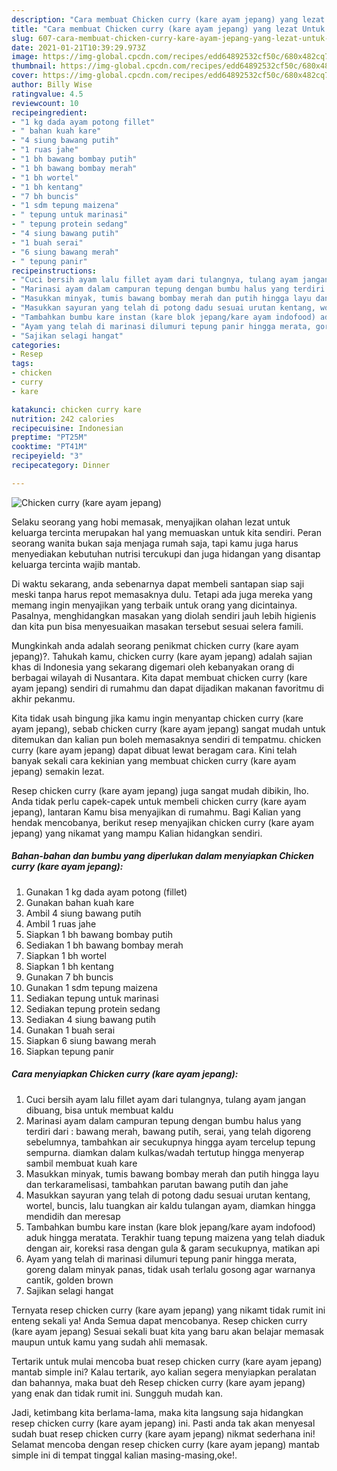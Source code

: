 ```yaml
---
description: "Cara membuat Chicken curry (kare ayam jepang) yang lezat Untuk Jualan"
title: "Cara membuat Chicken curry (kare ayam jepang) yang lezat Untuk Jualan"
slug: 607-cara-membuat-chicken-curry-kare-ayam-jepang-yang-lezat-untuk-jualan
date: 2021-01-21T10:39:29.973Z
image: https://img-global.cpcdn.com/recipes/edd64892532cf50c/680x482cq70/chicken-curry-kare-ayam-jepang-foto-resep-utama.jpg
thumbnail: https://img-global.cpcdn.com/recipes/edd64892532cf50c/680x482cq70/chicken-curry-kare-ayam-jepang-foto-resep-utama.jpg
cover: https://img-global.cpcdn.com/recipes/edd64892532cf50c/680x482cq70/chicken-curry-kare-ayam-jepang-foto-resep-utama.jpg
author: Billy Wise
ratingvalue: 4.5
reviewcount: 10
recipeingredient:
- "1 kg dada ayam potong fillet"
- " bahan kuah kare"
- "4 siung bawang putih"
- "1 ruas jahe"
- "1 bh bawang bombay putih"
- "1 bh bawang bombay merah"
- "1 bh wortel"
- "1 bh kentang"
- "7 bh buncis"
- "1 sdm tepung maizena"
- " tepung untuk marinasi"
- " tepung protein sedang"
- "4 siung bawang putih"
- "1 buah serai"
- "6 siung bawang merah"
- " tepung panir"
recipeinstructions:
- "Cuci bersih ayam lalu fillet ayam dari tulangnya, tulang ayam jangan dibuang, bisa untuk membuat kaldu"
- "Marinasi ayam dalam campuran tepung dengan bumbu halus yang terdiri dari : bawang merah, bawang putih, serai, yang telah digoreng sebelumnya, tambahkan air secukupnya hingga ayam tercelup tepung sempurna. diamkan dalam kulkas/wadah tertutup hingga menyerap sambil membuat kuah kare"
- "Masukkan minyak, tumis bawang bombay merah dan putih hingga layu dan terkaramelisasi, tambahkan parutan bawang putih dan jahe"
- "Masukkan sayuran yang telah di potong dadu sesuai urutan kentang, wortel, buncis, lalu tuangkan air kaldu tulangan ayam, diamkan hingga mendidih dan meresap"
- "Tambahkan bumbu kare instan (kare blok jepang/kare ayam indofood) aduk hingga meratata. Terakhir tuang tepung maizena yang telah diaduk dengan air, koreksi rasa dengan gula &amp; garam secukupnya, matikan api"
- "Ayam yang telah di marinasi dilumuri tepung panir hingga merata, goreng dalam minyak panas, tidak usah terlalu gosong agar warnanya cantik, golden brown"
- "Sajikan selagi hangat"
categories:
- Resep
tags:
- chicken
- curry
- kare

katakunci: chicken curry kare 
nutrition: 242 calories
recipecuisine: Indonesian
preptime: "PT25M"
cooktime: "PT41M"
recipeyield: "3"
recipecategory: Dinner

---
```



![Chicken curry (kare ayam jepang)](https://img-global.cpcdn.com/recipes/edd64892532cf50c/680x482cq70/chicken-curry-kare-ayam-jepang-foto-resep-utama.jpg)

Selaku seorang yang hobi memasak, menyajikan olahan lezat untuk keluarga tercinta merupakan hal yang memuaskan untuk kita sendiri. Peran seorang  wanita bukan saja menjaga rumah saja, tapi kamu juga harus menyediakan kebutuhan nutrisi tercukupi dan juga hidangan yang disantap keluarga tercinta wajib mantab.

Di waktu  sekarang, anda sebenarnya dapat membeli santapan siap saji meski tanpa harus repot memasaknya dulu. Tetapi ada juga mereka yang memang ingin menyajikan yang terbaik untuk orang yang dicintainya. Pasalnya, menghidangkan masakan yang diolah sendiri jauh lebih higienis dan kita pun bisa menyesuaikan masakan tersebut sesuai selera famili. 



Mungkinkah anda adalah seorang penikmat chicken curry (kare ayam jepang)?. Tahukah kamu, chicken curry (kare ayam jepang) adalah sajian khas di Indonesia yang sekarang digemari oleh kebanyakan orang di berbagai wilayah di Nusantara. Kita dapat membuat chicken curry (kare ayam jepang) sendiri di rumahmu dan dapat dijadikan makanan favoritmu di akhir pekanmu.

Kita tidak usah bingung jika kamu ingin menyantap chicken curry (kare ayam jepang), sebab chicken curry (kare ayam jepang) sangat mudah untuk ditemukan dan kalian pun boleh memasaknya sendiri di tempatmu. chicken curry (kare ayam jepang) dapat dibuat lewat beragam cara. Kini telah banyak sekali cara kekinian yang membuat chicken curry (kare ayam jepang) semakin lezat.

Resep chicken curry (kare ayam jepang) juga sangat mudah dibikin, lho. Anda tidak perlu capek-capek untuk membeli chicken curry (kare ayam jepang), lantaran Kamu bisa menyajikan di rumahmu. Bagi Kalian yang hendak mencobanya, berikut resep menyajikan chicken curry (kare ayam jepang) yang nikamat yang mampu Kalian hidangkan sendiri.

<!--inarticleads1-->

##### Bahan-bahan dan bumbu yang diperlukan dalam menyiapkan Chicken curry (kare ayam jepang):

1. Gunakan 1 kg dada ayam potong (fillet)
1. Gunakan  bahan kuah kare
1. Ambil 4 siung bawang putih
1. Ambil 1 ruas jahe
1. Siapkan 1 bh bawang bombay putih
1. Sediakan 1 bh bawang bombay merah
1. Siapkan 1 bh wortel
1. Siapkan 1 bh kentang
1. Gunakan 7 bh buncis
1. Gunakan 1 sdm tepung maizena
1. Sediakan  tepung untuk marinasi
1. Sediakan  tepung protein sedang
1. Sediakan 4 siung bawang putih
1. Gunakan 1 buah serai
1. Siapkan 6 siung bawang merah
1. Siapkan  tepung panir




<!--inarticleads2-->

##### Cara menyiapkan Chicken curry (kare ayam jepang):

1. Cuci bersih ayam lalu fillet ayam dari tulangnya, tulang ayam jangan dibuang, bisa untuk membuat kaldu
1. Marinasi ayam dalam campuran tepung dengan bumbu halus yang terdiri dari : bawang merah, bawang putih, serai, yang telah digoreng sebelumnya, tambahkan air secukupnya hingga ayam tercelup tepung sempurna. diamkan dalam kulkas/wadah tertutup hingga menyerap sambil membuat kuah kare
1. Masukkan minyak, tumis bawang bombay merah dan putih hingga layu dan terkaramelisasi, tambahkan parutan bawang putih dan jahe
1. Masukkan sayuran yang telah di potong dadu sesuai urutan kentang, wortel, buncis, lalu tuangkan air kaldu tulangan ayam, diamkan hingga mendidih dan meresap
1. Tambahkan bumbu kare instan (kare blok jepang/kare ayam indofood) aduk hingga meratata. Terakhir tuang tepung maizena yang telah diaduk dengan air, koreksi rasa dengan gula &amp; garam secukupnya, matikan api
1. Ayam yang telah di marinasi dilumuri tepung panir hingga merata, goreng dalam minyak panas, tidak usah terlalu gosong agar warnanya cantik, golden brown
1. Sajikan selagi hangat




Ternyata resep chicken curry (kare ayam jepang) yang nikamt tidak rumit ini enteng sekali ya! Anda Semua dapat mencobanya. Resep chicken curry (kare ayam jepang) Sesuai sekali buat kita yang baru akan belajar memasak maupun untuk kamu yang sudah ahli memasak.

Tertarik untuk mulai mencoba buat resep chicken curry (kare ayam jepang) mantab simple ini? Kalau tertarik, ayo kalian segera menyiapkan peralatan dan bahannya, maka buat deh Resep chicken curry (kare ayam jepang) yang enak dan tidak rumit ini. Sungguh mudah kan. 

Jadi, ketimbang kita berlama-lama, maka kita langsung saja hidangkan resep chicken curry (kare ayam jepang) ini. Pasti anda tak akan menyesal sudah buat resep chicken curry (kare ayam jepang) nikmat sederhana ini! Selamat mencoba dengan resep chicken curry (kare ayam jepang) mantab simple ini di tempat tinggal kalian masing-masing,oke!.

